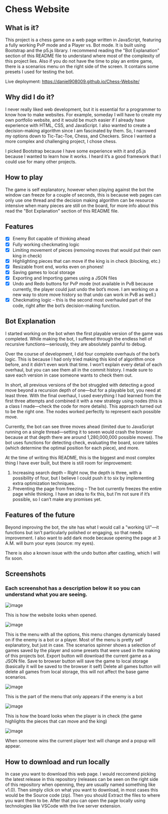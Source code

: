 # Chess Website

## What is it?
This project is a chess game on a web page written in JavaScript, featuring a fully working PvP mode and a Player vs. Bot mode. It is built using Bootstrap and the p5.js library. I recommend reading the "Bot Explanation" section of this README file to understand where most of the complexity of this project lies. Also if you do not have the time to play an entire game, there is a scenarios menu on the right side of the screen. It contains some presets I used for testing the bot.

Live deployment: https://daniel908009.github.io/Chess-Website/

## Why did I do it?
I never really liked web development, but it is essential for a programmer to know how to make websites. For example, someday I will have to create my own portfolio website, and it would be much easier if I already have experience with HTML, CSS, and JavaScript. I also wanted to create a decision-making algorithm since I am fascinated by them. So, I narrowed my options down to Tic-Tac-Toe, Chess, and Checkers. Since I wanted a more complex and challenging project, I chose chess.

I picked Bootstrap because I have some experience with it and p5.js because I wanted to learn how it works. I heard it’s a good framework that I could use for many other projects.

## How to play
The game is self explanatory, however when playing against the bot the window can freeze for a couple of seconds, this is because web pages can only use one thread and the decision making algorithm can be resource intensive when many pieces are still on the board, for more info about this read the "Bot Explanation" section of this README file.

## Features
- [X] Enemy Bot capable of thinking ahead
- [X] Fully working checkmating logic
- [X] Limiting movement of pieces (removing moves that would put their own king in check)
- [X] Highlighting pieces that can move if the king is in check (blocking, etc.)
- [X] Resizable front end, works even on phones!
- [X] Saving games to local storage
- [X] Exporting and Importing games using a JSON files
- [X] Undo and Redo buttons for PvP mode (not available in PvB because currently, the player could just undo the bot’s move. I am working on a new way to store move history so that undo can work in PvB as well.)
- [X] Checkmating logic – this is the second most overhauled part of the code, right after the bot’s decision-making function.

## Bot Explanation
I started working on the bot when the first playable version of the game was completed. While making the bot, I suffered through the endless hell of recursive functions—seriously, they are absolutely painful to debug.

Over the course of development, I did four complete overhauls of the bot’s logic. This is because I had only tried making this kind of algorithm once before, and it didn’t even work that time. I won’t explain every detail of each overhaul, but you can see them all in the commit history. I made sure to save each version in case someone wants to check them out.

In short, all previous versions of the bot struggled with detecting a good move beyond a recursion depth of one—but for a playable bot, you need at least three. With the final overhaul, I used everything I had learned from the first three attempts and combined it with a new strategy using nodes (this is a class I made—check the code for more details). This approach turned out to be the right one. The nodes worked perfectly to represent each possible move.

Currently, the bot can see three moves ahead (limited due to JavaScript running on a single thread—setting it to seven would crash the browser because at that depth there are around 1,280,000,000 possible moves). The bot uses functions for detecting check, evaluating the board, score tables (which determine the optimal position for each piece), and more.

At the time of writing this README, this is the biggest and most complex thing I have ever built, but there is still room for improvement:

1. Increasing search depth – Right now, the depth is three, with a possibility of four, but I believe I could push it to six by implementing extra optimization techniques.
2. Preventing the page from freezing – The bot currently freezes the entire page while thinking. I have an idea to fix this, but I’m not sure if it’s possible, so I can’t make any promises yet.

## Features of the future
Beyond improving the bot, the site has what I would call a "working UI"—it functions but isn’t particularly polished or engaging, so that needs improvement. I also want to add dark mode because opening the page at 3 A.M. will burn your eyes (source: my eyes).

There is also a known issue with the undo button after castling, which I will fix soon.

## Screenshots
### Each screenshot has a description below it so you can understand what you are seeing.

![image](https://github.com/user-attachments/assets/647109a2-e823-4861-add8-33ac69ec0d9e)

This is how the website looks when opened.

![image](https://github.com/user-attachments/assets/d5e94600-9d6a-4ebe-b64e-a1bd52288519)

This is the menu with all the options, this menu changes dynamicaly based on if the enemy is a bot or a player.
Most of the menu is pretty self explanatory, but just in case. 
The scenarios spinner shows a selection of games saved by the player and some presets that were used in the making of this projects bot.
Export button will download the current game as a JSON file.
Save to browser button will save the game to local storage (basically it will be saved to the browser it self)
Delete all games button will delete all games from local storage, this will not affect the base game scenarios.

![image](https://github.com/user-attachments/assets/b3f7eb72-7ed4-462f-a8f1-56ba603c83f3)

This is the part of the menu that only appears if the enemy is a bot

![image](https://github.com/user-attachments/assets/cb2b6fc2-c067-4fb5-825e-63d895f3710c)

This is how the board looks when the player is in check (the game highlights the pieces that can move and the king)

![image](https://github.com/user-attachments/assets/4b123cab-0e40-4719-85c9-2b6d5f49162a)

When someone wins the current player text will change and a popup will appear.

## How to download and run locally
In case you want to download this web page. I would reccomend picking the latest release in this repository (releases can be seen on the right side of this repository when openning, they are usually named something like v1.0). Then simply click on what you want to download, in most cases this would be the Source code (zip). Then you should Extract the files to where you want them to be. After that you can open the page locally using technologies like VSCode with the live server extension.
 
